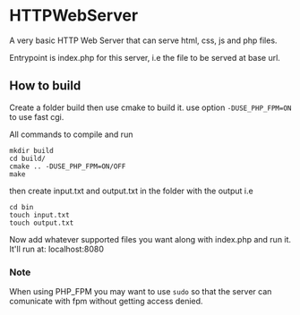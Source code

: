 # HTTPWebServer
A very basic HTTP Web Server that can serve html, css, js and php files.

Entrypoint is index.php for this server, i.e the file to be served at base url.

## How to build
Create a folder build then use cmake to build it.
use option `-DUSE_PHP_FPM=ON` to use fast cgi.

All commands to compile and run
```
mkdir build
cd build/
cmake .. -DUSE_PHP_FPM=ON/OFF
make
```

then create input.txt and output.txt in the folder with the output i.e
```
cd bin
touch input.txt
touch output.txt
```

Now add whatever supported files you want along with index.php and run it.
It'll run at: localhost:8080

### Note
When using PHP_FPM you may want to use `sudo` so that the server can comunicate with fpm without
getting access denied.
